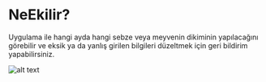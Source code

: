 # NeEkilir?

Uygulama ile hangi ayda hangi sebze veya meyvenin dikiminin yapılacağını görebilir ve eksik ya da yanlış girilen bilgileri düzeltmek
için geri bildirim yapabilirsiniz.

![alt text](https://github.com/enesdongez/Android/blob/master/NeEkilir%20Uygulamas%C4%B1/NeEkilir.png)

